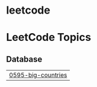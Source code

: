 # leetcode

<!---LeetCode Topics Start-->
# LeetCode Topics
## Database
|  |
| ------- |
| [0595-big-countries](https://github.com/raja2508200/leetcode/tree/master/0595-big-countries) |
<!---LeetCode Topics End-->